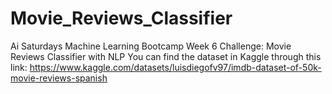 # Movie_Reviews_Classifier
Ai Saturdays Machine Learning Bootcamp Week 6 Challenge: Movie Reviews Classifier with NLP
You can find the dataset in Kaggle through this link:
https://www.kaggle.com/datasets/luisdiegofv97/imdb-dataset-of-50k-movie-reviews-spanish
